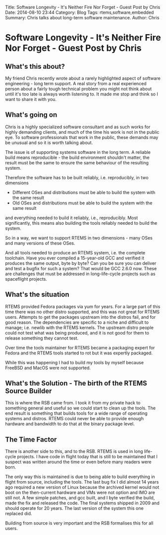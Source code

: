 Title: Software Longevity - It's Neither Fire Nor Forget - Guest Post by Chris
Date: 2014-08-10 23:44
Category: Blog
Tags: rtems,software,embedded
Summary: Chris talks about long-term software maintenance.
Author: Chris

Software Longevity - It's Neither Fire Nor Forget - Guest Post by Chris
===============================================================

What's this about?
------------------

My friend Chris recently wrote about a rarely highlighted aspect
of software engineering - long term support. A real story from a
real experienced person about a fairly tough technical problem you
might not think about until it's too late is always worth listening
to. It made me stop and think so I want to share it with you.

What's going on
---------------

Chris is a highly specialized software consultant and as such works
for highly demanding clients, and much of the time his work is not
in the public eye. To software professionals that work in the public,
these demands may be unusual and so it is worth talking about.

The issue is of supporting systems software in the long term.  A
reliable build means reproducible - the build environment shouldn't
matter, the result must be the same to ensure the same behaviour
of the resulting system.

Therefore the software has to be built reliably, i.e. reproducibly,
in two dimensions

  *  Different OSes and distributions must be able to build the system with the same result
  *  Old OSes and distributions must be able to build the system with the same result

and everything needed to build it reliably, i.e., reproducibly.
Most significantly, this means also building the tools reliably
needed to build the system. 

So in a way, we want to support RTEMS in two dimensions - many OSes
and many versions of these OSes.

And all tools needed to produce an RTEMS system, i.e. the complete
toolchain. Have you ever compiled a 15-year-old GCC and verified
it produces the same output, byte by byte? Can you be sure you can
deliver and test a bugfix for such a system? That would be GCC 2.6.0
now. These are challenges that must be addressed in long-life-cycle
projects such as spaceflight projects.

What's the situation
--------------------

RTEMS provided Fedora packages via yum for years. For a large part
of this time there was no other distro supported, and this was not
great for RTEMS users. Attempts to get the packages upstream into
the distros fail, and for good reason. The dependencies are specific
to a niche and difficult to manage; i.e. newlib with the RTEMS
kernels.  The upstream distro people could not test what was being
produced, and it is not good for them to release something they
cannot test.

Over time the tools maintainer for RTEMS became a packaging expert
for Fedora and the RTEMS tools started to rot but it was expertly
packaged.

While this was happening I had to build my tools by myself
because FreeBSD and MacOS were not supported.

What's the Solution - The birth of the RTEMS Source Builder
-----------------------------------------------------------

This is where the RSB came from. I took it from my private hack to
something general and useful so we could start to clean up the
tools. The end result is something that builds tools for a wide
range of operating systems and distros. RTEMS could never be able
to provide enough hardware and bandwidth to do that at the binary
package level.

The Time Factor
--------------------------------------------------

There is another side to this, and to the RSB. RTEMS is used in
long life-cycle projects. I have code in flight today that is still
to be maintained that I suspect was written around the time or even
before many readers were born.

The only way this is maintained is due to being able to build
everything in flight from source, including the tools. The last bug
fix I did almost 14 years ago required a new version of Linux because
the archived kernel would not boot on the then-current hardware and
VMs were not option and IMO are still not.  A few simple patches,
and gcc built, and I byte verified the build, made the fix and
released the code. The final systems shipped in 2009 and should
operate for 20 years. The last version of the system this one
replaced did.

Building from source is very important and the RSB formalises this
for all users.

